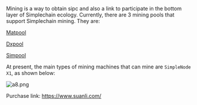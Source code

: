 Mining is a way to obtain sipc and also a link to participate in the bottom layer of Simplechain ecology. Currently, there are 3 mining pools that support Simplechain mining. They are:
 
[Matpool](https://matpool.io)

[Dxpool](https://www.dxpool.com/login)

[Simpool](https://simpool.sipc.vip)

At present, the main types of mining machines that can mine are `SimpleNode X1`, as shown below:

![a8.png](http://ww1.sinaimg.cn/large/007csy4ply1gf9gceazrgj31tg0wgn64.jpg)

Purchase link: https://www.suanli.com/